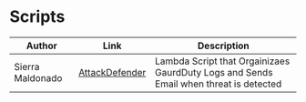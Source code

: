 # Scripts
| Author        |Link           |Description  |
| ------------- |-------------| -----|
| Sierra Maldonado    | [AttackDefender](https://github.com/IronCloudSecurity/Scripts/blob/main/IronCloud-AttackDefend.py)  | Lambda Script that Orgainizaes GaurdDuty Logs and Sends Email when threat is detected |

